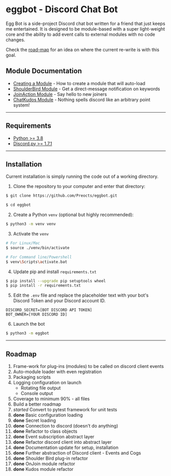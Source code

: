 # eggbot - Discord Chat Bot

Egg Bot is a side-project Discord chat bot written for a friend that just keeps me entertained. It is designed to be module-based with a super light-weight core and the ability to add event calls to external modules with no code changes.

Check the [road-map](README.md#Roadmap) for an idea on where the current re-write is with this goal.

## Module Documentation

- [Creating a Module](docs/module_setup.md) - How to create a module that will auto-load
- [ShoulderBird Module](docs/shoulderbird.md) - Get a direct-message notification on keywords
- [JoinAction Module](docs/joinactions.md) - Say hello to new joiners
- [ChatKudos Module](docs/chatkudos.md) - Nothing spells discord like an arbitrary point system!

---

## Requirements

- [Python >= 3.8](https://www.python.org/downloads/)
- [Discord.py >= 1.7.1](https://github.com/Rapptz/discord.py)

---

## Installation

Current installation is simply running the code out of a working directory.

1. Clone the repository to your computer and enter that directory:
```bash
$ git clone https://github.com/Preocts/eggbot.git

$ cd eggbot
```

2. Create a Python `venv` (optional but highly recommended):
```bash
$ python3 -m venv venv
```

3. Activate the `venv`
```bash
# For Linux/Mac
$ source ./venv/bin/activate

# For Command line/Powershell
$ venv\Scripts\activate.bat
```

4. Update pip and install `requirements.txt`
```bash
$ pip install --upgrade pip setuptools wheel
$ pip install -r requirements.txt
```

5. Edit the `.env` file and replace the placeholder text with your bot's Discord Token and your Discord account ID.
```env
DISCORD_SECRET=[BOT DISCORD API TOKEN]
BOT_OWNER=[YOUR DISCORD ID]
```

6. Launch the bot
```bash
$ python3 -m eggbot
```

---

## Roadmap

1. Frame-work for plug-ins (modules) to be called on discord client events
1. Auto-module loader with even registration
1. Packaging scripts
1. Logging configuration on launch
   - Rotating file output
   - Console output
1. Coverage to minimum 90% - all files
1. Build a better roadmap
1. *started* Convert to pytest framework for unit tests
1. **done** Basic configuration loading
1. **done** Secret loading
1. **done** Connection to discord (doesn't do anything)
1. **done** Refactor to class objects
1. **done** Event subscription abstract layer
1. **done** Refactor discord client into abstract layer
1. **done** Documentation update for setup, installation
1. **done** Further abstraction of Discord client - Events and Cogs
1. **done** Shoulder Bird plug-in refactor
1. **done** OnJoin module refactor
1. **done** Kudos module refactor
